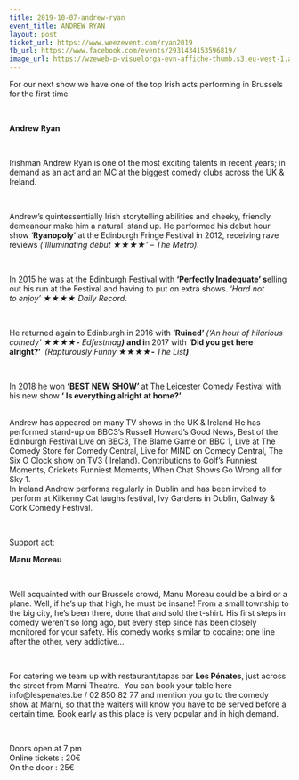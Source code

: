 ```yaml
---
title: 2019-10-07-andrew-ryan
event_title: ANDREW RYAN
layout: post
ticket_url: https://www.weezevent.com/ryan2019
fb_url: https://www.facebook.com/events/2931434153596819/
image_url: https://wzeweb-p-visuelorga-evn-affiche-thumb.s3.eu-west-1.amazonaws.com/affiche_497060.thumb53700.1565696868.jpg
---
```

<p>For our next show we have one of the top Irish acts performing in Brussels for the first time</p><p>&nbsp;</p><p><strong>Andrew Ryan</strong></p><p>&nbsp;</p><p>Irishman Andrew Ryan is one of the most exciting talents in recent years; in demand as an act and an MC at the biggest comedy clubs across the UK &amp; Ireland.</p><p>&nbsp;</p><p>Andrew’s quintessentially Irish storytelling abilities and cheeky, friendly demeanour make him a natural &nbsp;stand up. He performed his debut hour show ‘<strong>Ryanopoly</strong>’ at the Edinburgh Fringe Festival in 2012, receiving rave reviews <em>(‘Illuminating debut&nbsp;</em><em>★★★★</em><em>’</em> <em>–</em><em> The Metro)</em>.&nbsp;</p><p>&nbsp;</p><p>In 2015 he was at the&nbsp;Edinburgh Festival with <strong>‘Perfectly Inadequate’ </strong><strong>s</strong>elling out his run at the Festival and having to&nbsp;put on extra shows. ‘<em>Hard not to&nbsp;enjoy’ </em><em>★★★★</em><em> Daily Record</em>.&nbsp;</p><p>&nbsp;</p><p>He returned again to Edinburgh in 2016 with <strong>‘Ruined’ </strong><em>(‘An hour of hilarious comedy’ </em><strong><em>★★★★</em></strong><strong><em>-</em></strong>&nbsp;<em>Edfestmag<strong>)</strong></em> <strong>and i</strong>n 2017 with <strong>‘Did you get here alright?’&nbsp;</strong>&nbsp;<em>(Rapturously Funny&nbsp;</em><strong><em>★★★★</em></strong><strong><em>- </em></strong><em>The List<strong>)</strong></em></p><p>&nbsp;</p><p>In 2018 he won <strong>‘BEST NEW SHOW’&nbsp;</strong>at The Leicester Comedy Festival with his new show <strong>‘ Is everything alright at home?’</strong></p><p><br>Andrew has appeared on many TV shows in the UK &amp; Ireland&nbsp;He has performed stand-up on BBC3’s Russell Howard’s Good News, Best of the Edinburgh Festival Live on BBC3, The Blame Game on BBC 1, Live at The Comedy Store for Comedy Central, Live for MIND on Comedy Central, The Six O Clock show on TV3 ( Ireland). Contributions to Golf’s Funniest Moments, Crickets Funniest Moments, When Chat Shows Go Wrong all for Sky 1.<br>In Ireland Andrew performs regularly in Dublin and has been invited to &nbsp;perform at Kilkenny Cat laughs festival, Ivy Gardens in Dublin, Galway &amp; Cork Comedy Festival.</p><p>&nbsp;</p><p>Support act:</p><p><strong>Manu Moreau</strong></p><p>&nbsp;</p><p>Well acquainted with our Brussels crowd, Manu Moreau could be a bird or a plane. Well, if he’s up that high, he must be insane! From a small township to the big city, he’s been there, done that and sold the t-shirt. His first steps in comedy weren’t so long ago, but every step since has been closely monitored for your safety. His comedy works similar to cocaine: one line after the other, very addictive...</p><p>&nbsp;</p><p>For catering we team up with restaurant/tapas bar <strong>Les Pénates</strong>, just across the street from Marni Theatre.&nbsp; You can book your table here info@lespenates.be / 02 850 82 77 and mention you go to the comedy show at Marni, so that the waiters will know you have to be served before a certain time. Book early as this place is very popular and in high demand.</p><p>&nbsp;</p><p><span>Doors open at 7 pm<br>Online tickets : 20€<br>On the door : 25€</span></p>